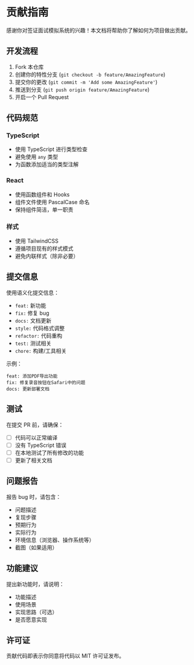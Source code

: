 # 贡献指南

感谢你对签证面试模拟系统的兴趣！本文档将帮助你了解如何为项目做出贡献。

## 开发流程

1. Fork 本仓库
2. 创建你的特性分支 (`git checkout -b feature/AmazingFeature`)
3. 提交你的更改 (`git commit -m 'Add some AmazingFeature'`)
4. 推送到分支 (`git push origin feature/AmazingFeature`)
5. 开启一个 Pull Request

## 代码规范

### TypeScript

- 使用 TypeScript 进行类型检查
- 避免使用 `any` 类型
- 为函数添加适当的类型注解

### React

- 使用函数组件和 Hooks
- 组件文件使用 PascalCase 命名
- 保持组件简洁，单一职责

### 样式

- 使用 TailwindCSS
- 遵循项目现有的样式模式
- 避免内联样式（除非必要）

## 提交信息

使用语义化提交信息：

- `feat:` 新功能
- `fix:` 修复 bug
- `docs:` 文档更新
- `style:` 代码格式调整
- `refactor:` 代码重构
- `test:` 测试相关
- `chore:` 构建/工具相关

示例：
```
feat: 添加PDF导出功能
fix: 修复录音按钮在Safari中的问题
docs: 更新部署文档
```

## 测试

在提交 PR 前，请确保：

- [ ] 代码可以正常编译
- [ ] 没有 TypeScript 错误
- [ ] 在本地测试了所有修改的功能
- [ ] 更新了相关文档

## 问题报告

报告 bug 时，请包含：

- 问题描述
- 复现步骤
- 预期行为
- 实际行为
- 环境信息（浏览器、操作系统等）
- 截图（如果适用）

## 功能建议

提出新功能时，请说明：

- 功能描述
- 使用场景
- 实现思路（可选）
- 是否愿意实现

## 许可证

贡献代码即表示你同意将代码以 MIT 许可证发布。
